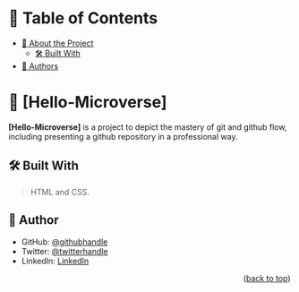 <a name="readme-top"></a>

# 📗 Table of Contents

- [📖 About the Project](#about-project)
  - [🛠 Built With](#built-with)
- [👥 Authors](#authors)

# 📖 [Hello-Microverse] <a name="about-project"></a>

**[Hello-Microverse]** is a project to depict the mastery of git and github flow, including presenting a github repository in a professional way.

## 🛠 Built With <a name="built-with"></a>

> HTML and CSS.

## 👥 Author <a name="authors"></a>

- GitHub: [@githubhandle](https://github.com/mutugi-c)
- Twitter: [@twitterhandle](https://twitter.com/chris__mutugi)
- LinkedIn: [LinkedIn](https://www.linkedin.com/in/chris-mutugi-46594b123/)

<p align="right">(<a href="#readme-top">back to top</a>)</p>
